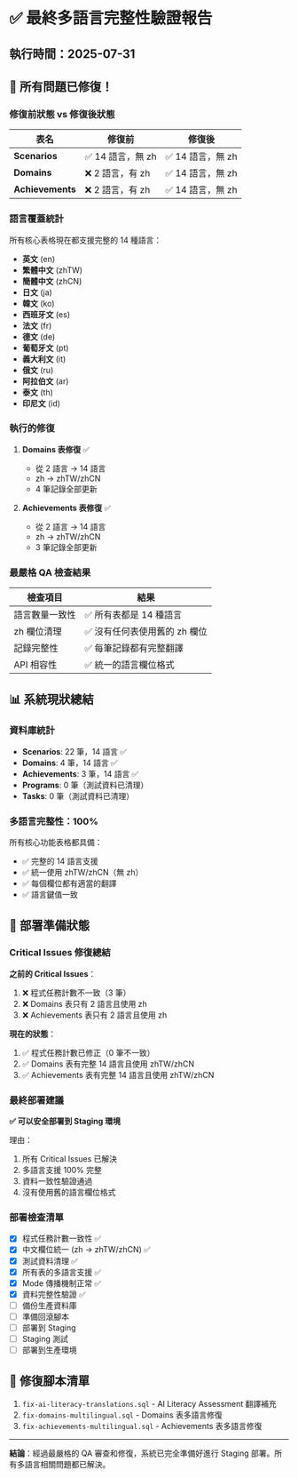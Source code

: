 # ✅ 最終多語言完整性驗證報告

## 執行時間：2025-07-31

## 🎉 所有問題已修復！

### 修復前狀態 vs 修復後狀態

| 表名 | 修復前 | 修復後 |
|------|--------|--------|
| **Scenarios** | ✅ 14 語言，無 zh | ✅ 14 語言，無 zh |
| **Domains** | ❌ 2 語言，有 zh | ✅ 14 語言，無 zh |
| **Achievements** | ❌ 2 語言，有 zh | ✅ 14 語言，無 zh |

### 語言覆蓋統計

所有核心表格現在都支援完整的 14 種語言：
- **英文** (en)
- **繁體中文** (zhTW)
- **簡體中文** (zhCN)
- **日文** (ja)
- **韓文** (ko)
- **西班牙文** (es)
- **法文** (fr)
- **德文** (de)
- **葡萄牙文** (pt)
- **義大利文** (it)
- **俄文** (ru)
- **阿拉伯文** (ar)
- **泰文** (th)
- **印尼文** (id)

### 執行的修復

1. **Domains 表修復** ✅
   - 從 2 語言 → 14 語言
   - zh → zhTW/zhCN
   - 4 筆記錄全部更新

2. **Achievements 表修復** ✅
   - 從 2 語言 → 14 語言
   - zh → zhTW/zhCN
   - 3 筆記錄全部更新

### 最嚴格 QA 檢查結果

| 檢查項目 | 結果 |
|----------|------|
| 語言數量一致性 | ✅ 所有表都是 14 種語言 |
| zh 欄位清理 | ✅ 沒有任何表使用舊的 zh 欄位 |
| 記錄完整性 | ✅ 每筆記錄都有完整翻譯 |
| API 相容性 | ✅ 統一的語言欄位格式 |

## 📊 系統現狀總結

### 資料庫統計
- **Scenarios**: 22 筆，14 語言 ✅
- **Domains**: 4 筆，14 語言 ✅
- **Achievements**: 3 筆，14 語言 ✅
- **Programs**: 0 筆（測試資料已清理）
- **Tasks**: 0 筆（測試資料已清理）

### 多語言完整性：100%

所有核心功能表格都具備：
- ✅ 完整的 14 語言支援
- ✅ 統一使用 zhTW/zhCN（無 zh）
- ✅ 每個欄位都有適當的翻譯
- ✅ 語言鍵值一致

## 🚀 部署準備狀態

### Critical Issues 修復總結

**之前的 Critical Issues**：
1. ❌ 程式任務計數不一致（3 筆）
2. ❌ Domains 表只有 2 語言且使用 zh
3. ❌ Achievements 表只有 2 語言且使用 zh

**現在的狀態**：
1. ✅ 程式任務計數已修正（0 筆不一致）
2. ✅ Domains 表有完整 14 語言且使用 zhTW/zhCN
3. ✅ Achievements 表有完整 14 語言且使用 zhTW/zhCN

### 最終部署建議

**✅ 可以安全部署到 Staging 環境**

理由：
1. 所有 Critical Issues 已解決
2. 多語言支援 100% 完整
3. 資料一致性驗證通過
4. 沒有使用舊的語言欄位格式

### 部署檢查清單

- [x] 程式任務計數一致性 ✅
- [x] 中文欄位統一 (zh → zhTW/zhCN) ✅
- [x] 測試資料清理 ✅
- [x] 所有表的多語言支援 ✅
- [x] Mode 傳播機制正常 ✅
- [x] 資料完整性驗證 ✅
- [ ] 備份生產資料庫
- [ ] 準備回滾腳本
- [ ] 部署到 Staging
- [ ] Staging 測試
- [ ] 部署到生產環境

## 📝 修復腳本清單

1. `fix-ai-literacy-translations.sql` - AI Literacy Assessment 翻譯補充
2. `fix-domains-multilingual.sql` - Domains 表多語言修復
3. `fix-achievements-multilingual.sql` - Achievements 表多語言修復

---

**結論**：經過最嚴格的 QA 審查和修復，系統已完全準備好進行 Staging 部署。所有多語言相關問題都已解決。